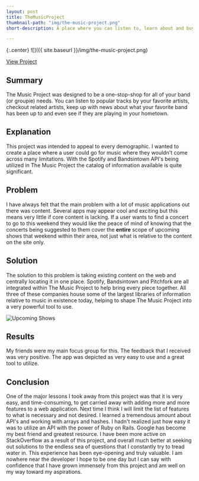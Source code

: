 ```yaml
---
layout: post
title: TheMusicProject
thumbnail-path: "img/the-music-project.png"
short-description: A place where you can listen to, learn about and buy tickets to watch your favorite artists. 

---
```


{:.center}
![]({{ site.baseurl }}/img/the-music-project.png)

<div class="text-center cl-effect-1">
  <a href="https://el-proyecto-de-la-musica.herokuapp.com" class="page-link">View Project</a>
</div>

## Summary

The Music Project was designed to be a one-stop-shop for all of your band (or groupie) needs.  You can listen to popular tracks by your favorite artists, checkout related artists, keep up with news about what your favorite band has been up to and even see if they are playing in your hometown.

## Explanation

This project was intended to appeal to every demographic.  I wanted to create a place where a user could go for music where they wouldn't come across many limitations.  With the Spotify and Bandsintown API's being utilized in The Music Project the catalog of information available is quite significant.

## Problem

I have always felt that the main problem with a lot of music applications out there was content.  Several apps may appear cool and exciting but this means very little if core content is lacking.  If a user wants to find a concert to go to this weekend they would like the peace of mind of knowing that the concerts being suggested to them cover the <span class="underline">**entire**</span> scope of upcoming shows that weekend within their area, not just what is relative to the content on the site only.

## Solution

The solution to this problem is taking existing content on the web and centrally locating it in one place.  Spotify, Bandsintown and Pitchfork are all integrated within The Music Project to help bring every piece together.  All three of these companies house some of the largest libraries of information relative to music in existence today, helping to shape The Music Project into a very powerful tool to use.

<img src="{{ site.baseurl }}/img/shows.png" alt="Upcoming Shows">

## Results

My friends were my main focus group for this.  The feedback that I received was very positive.  The app was depicted as very easy to use and a great tool to utilize.

## Conclusion

One of the major lessons I took away from this project was that it is very easy, and time-consuming, to get carried away with adding more and more features to a web application.  Next time I think I will limit the list of features to what is necessary and not desired.  I learned a tremendous amount about API's and working with arrays and hashes.  I hadn't realized just how easy it was to utilize an API with the power of Ruby on Rails.  Google has become my best friend and greatest resource.  I have been more active on StackOverflow as a result of this project, and overall much better at seeking out solutions to the endless sea of questions that I constantly try to tread water in.  This experience has been eye-opening and truly valuable.  I am nowhere near the developer I hope to be one day but I can say with confidence that I have grown immensely from this project and am well on my way toward my aspirations.